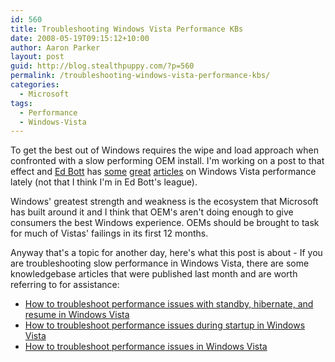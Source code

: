 ```yaml
---
id: 560
title: Troubleshooting Windows Vista Performance KBs
date: 2008-05-19T09:15:12+10:00
author: Aaron Parker
layout: post
guid: http://blog.stealthpuppy.com/?p=560
permalink: /troubleshooting-windows-vista-performance-kbs/
categories:
  - Microsoft
tags:
  - Performance
  - Windows-Vista
---
```

To get the best out of Windows requires the wipe and load approach when confronted with a slow performing OEM install. I'm working on a post to that effect and [Ed Bott](http://www.edbott.com/weblog/) has [some](http://blogs.zdnet.com/Bott/?p=447) [great](http://blogs.zdnet.com/Bott/?p=437) [articles](http://blogs.zdnet.com/Bott/?p=429) on Windows Vista performance lately (not that I think I'm in Ed Bott's league).

Windows' greatest strength and weakness is the ecosystem that Microsoft has built around it and I think that OEM's aren't doing enough to give consumers the best Windows experience. OEMs should be brought to task for much of Vistas' failings in its first 12 months.

Anyway that's a topic for another day, here's what this post is about - If you are troubleshooting slow performance in Windows Vista, there are some knowledgebase articles that were published last month and are worth referring to for assistance:

  * [How to troubleshoot performance issues with standby, hibernate, and resume in Windows Vista](http://support.microsoft.com/kb/950686)
  * [How to troubleshoot performance issues during startup in Windows Vista](http://support.microsoft.com/kb/950684)
  * [How to troubleshoot performance issues in Windows Vista](http://support.microsoft.com/kb/950685)